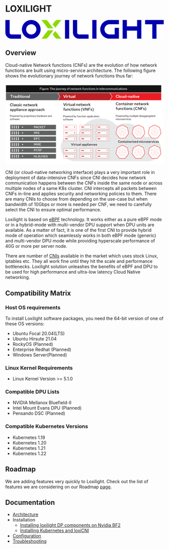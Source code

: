 # LOXILIGHT

![loxilight Logo](logos/color.png)

## Overview

Cloud-native Network functions (CNFs) are the evolution of how network functions are built using micro-service architecture. The following figure shows the evolutionary journey of network functions thus far:

![loxilight Logo](logos/CNF.png)

CNI (or cloud-native networking interface) plays a very important role in deployment of data-intensive CNFs since CNI decides how network communication happens between the CNFs inside the same node or across multiple nodes of a same K8s cluster. CNI intercepts all packets between CNFs in-line and applies security and networking policies to them. There are many CNIs to choose from depending on the use-case but when bandwidth of 10Gbps or more is needed per CNF, we need to carefully select the CNI to ensure optimal performance. 

Loxilight is based on [eBPF](https://www.netlox.io/post/cloud-networking-with-ebpf) technology. It works either as a pure eBPF mode or in a hybrid-mode with multi-vendor DPU support when DPU units are available. As a matter of fact, it is one of the first CNI to provide hybrid mode of operation which seamlessly works in both eBPF mode (generic) and multi-vendor DPU mode while providing hyperscale performance of 40G or more per server node.

There are number of [CNIs](https://github.com/containernetworking/cni) available in the market which uses stock Linux, iptables etc. They all work fine until they hit the scale and performance bottlenecks. Loxilight solution unleashes the benefits of eBPF and DPU to be used for high performance and ultra-low latency Cloud Native networking.

## Compatibility Matrix 

### Host OS requirements
To install Loxilight software packages, you need the 64-bit version of one of these OS versions:
* Ubuntu Focal 20.04(LTS)
* Ubuntu Hirsute 21.04
* RockyOS (Planned)
* Enterprise Redhat (Planned)
* Windows Server(Planned)

### Linux Kernel Requirements
* Linux Kernel Version >= 5.1.0

### Compatible DPU Lists
* NVIDIA Mellanox Bluefield-II
* Intel Mount Evans DPU (Planned)
* Pensando DSC (Planned)

### Compatible Kubernetes Versions
* Kubernetes 1.19
* Kubernetes 1.20
* Kubernetes 1.21
* Kubernetes 1.22

## Roadmap
We are adding features very quickly to Loxilight. Check out the list of features we are considering on our Roadmap [page](docs/roadmap.md). 

## Documentation
- [Architecture](docs/design/architecture.md)
- Installation
  - [Installing loxilight DP components on Nvidia BF2](docs/install_bf2.md)
  - [Installing Kubernetes and loxiCNI](docs/install_k8s.md)
- [Configuration](docs/configuration.md)
- [Troubleshooting](docs/troubleshooting.md)
